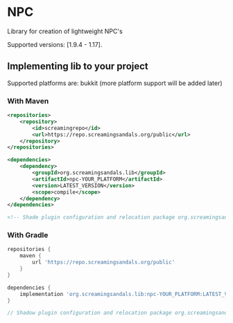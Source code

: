 # NPC
Library for creation of lightweight NPC's

Supported versions: [1.9.4 - 1.17].

## Implementing lib to your project

Supported platforms are: bukkit (more platform support will be added later)

### With Maven
```xml
<repositories>
    <repository>
        <id>screamingrepo</id>
        <url>https://repo.screamingsandals.org/public</url>
    </repository>
</repositories>

<dependencies>
    <dependency>
        <groupId>org.screamingsandals.lib</groupId>
        <artifactId>npc-YOUR_PLATFORM</artifactId>
        <version>LATEST_VERSION</version>
        <scope>compile</scope>
    </dependency>
</dependencies>

<!-- Shade plugin configuration and relocation package org.screamingsandals.lib to your own package -->
```

### With Gradle

```groovy
repositories {
    maven { 
        url 'https://repo.screamingsandals.org/public' 
    }
}

dependencies {
    implementation 'org.screamingsandals.lib:npc-YOUR_PLATFORM:LATEST_VERSION_HERE'
}

// Shadow plugin configuration and relocation package org.screamingsandals.lib to your own package
```



